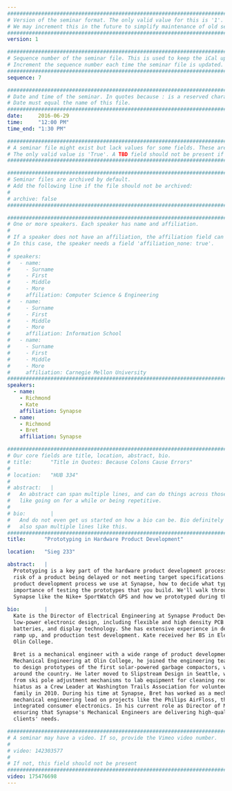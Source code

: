 ```yaml
---
################################################################################
# Version of the seminar format. The only valid value for this is '1'. 
# We may increment this in the future to simplify maintenance of old seminars.
################################################################################
version: 1

################################################################################
# Sequence number of the seminar file. This is used to keep the iCal up to date.
# Increment the sequence number each time the seminar file is updated.
################################################################################
sequence: 7

################################################################################
# Date and time of the seminar. In quotes because : is a reserved character.
# Date must equal the name of this file.
################################################################################
date:     2016-06-29
time:     "12:00 PM"
time_end: "1:30 PM"

################################################################################
# A seminar file might exist but lack values for some fields. These are 'TBD'. 
# The only valid value is 'True'. A TBD field should not be present if 'False'.
################################################################################

################################################################################
# Seminar files are archived by default.
# Add the following line if the file should not be archived:
#
# archive: false
################################################################################

################################################################################
# One or more speakers. Each speaker has name and affiliation.
#
# If a speaker does not have an affiliation, the affiliation field can be removed.
# In this case, the speaker needs a field 'affiliation_none: true'.
#
# speakers:
#   - name: 
#     - Surname
#     - First
#     - Middle
#     - More
#     affiliation: Computer Science & Engineering 
#   - name: 
#     - Surname
#     - First
#     - Middle
#     - More
#     affiliation: Information School 
#   - name: 
#     - Surname
#     - First
#     - Middle
#     - More
#     affiliation: Carnegie Mellon University 
################################################################################
speakers:
  - name:
    - Richmond
    - Kate
    affiliation: Synapse
  - name:
    - Richmond
    - Bret
    affiliation: Synapse    

################################################################################
# Our core fields are title, location, abstract, bio.
# title:      "Title in Quotes: Because Colons Cause Errors"
# 
# location:   "HUB 334"
# 
# abstract:   |
#   An abstract can span multiple lines, and can do things across those lines,
#   like going on for a while or being repetitive.
# 
# bio:        |
#   And do not even get us started on how a bio can be. Bio definitely can
#   also span multiple lines like this.
################################################################################
title:      "Prototyping in Hardware Product Development"

location:   "Sieg 233"

abstract:   |
  Prototyping is a key part of the hardware product development process. When done well, prototyping can reduce the 
  risk of a product being delayed or not meeting target specifications. In this talk, we'll go through the hardware 
  product development process we use at Synapse, how to decide what type of prototypes you should make, and the 
  importance of testing the prototypes that you build. We'll walk through some examples of product we've developed at 
  Synapse like the Nike+ SportWatch GPS and how we prototyped during their development.
  
bio:        |
  Kate is the Director of Electrical Engineering at Synapse Product Development. She specializes in miniaturized 
  low-power electronic design, including flexible and high density PCB design, low power microcontrollers and radios, 
  batteries, and display technology. She has extensive experience in design for manufacturing, contract manufacturer 
  ramp up, and production test development. Kate received her BS in Electrical and Computer Engineering from 
  Olin College.
  
  Bret is a mechanical engineer with a wide range of product development experience. While earning his B.S. in 
  Mechanical Engineering at Olin College, he joined the engineering team at Seahorse Power Company (now BigBelly Solar) 
  to design prototypes of the first solar-powered garbage compactors, which are now seen on street corners in cities 
  around the country. He later moved to Slipstream Design in Seattle, where he worked on a diverse set of projects, 
  from ski pole adjustment mechanisms to lab equipment for cleaning rodent cages in research institutions. After a 
  hiatus as a Crew Leader at Washington Trails Association for volunteer trail maintenance crews, he joined the Synapse 
  family in 2010. During his time at Synapse, Bret has worked as a mechanical engineer, a project manager, and a 
  mechanical engineering lead on projects like the Philips AirFloss, the Viableware RAIL, and a number of small, highly 
  integrated consumer electronics. In his current role as Director of Mechanical Engineering, Bret is responsible for 
  ensuring that Synapse's Mechanical Engineers are delivering high-quality product development consulting to meet their 
  clients' needs.

################################################################################
# A seminar may have a video. If so, provide the Vimeo video number.
#
# video: 142303577
#
# If not, this field should not be present 
################################################################################
video: 175476698
---
```

